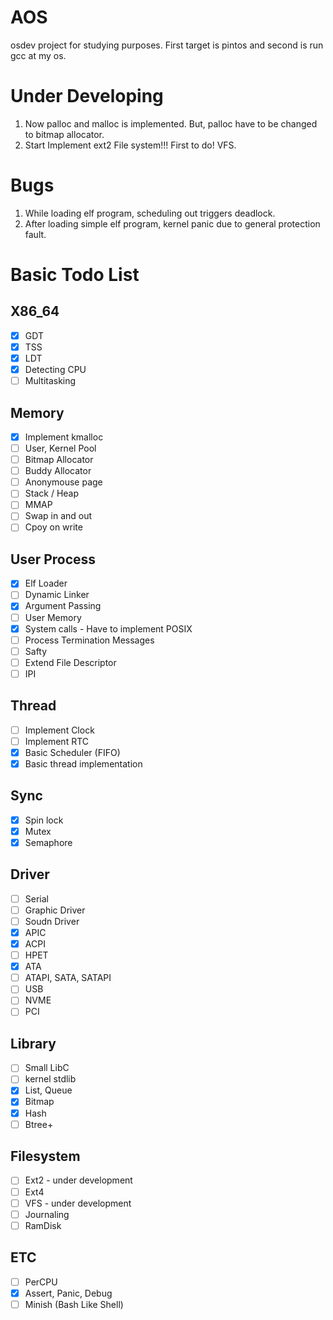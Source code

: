 # AOS
osdev project for studying purposes. First target is pintos and second is run gcc at my os.

# Under Developing
1. Now palloc and malloc is implemented. But, palloc have to be changed to bitmap allocator.
2. Start Implement ext2 File system!!! First to do! VFS.

# Bugs
1. While loading elf program, scheduling out triggers deadlock.
2. After loading simple elf program, kernel panic due to general protection fault.

# Basic Todo List
## X86_64
- [x] GDT
- [x] TSS
- [x] LDT
- [x] Detecting CPU
- [ ] Multitasking
## Memory
- [x] Implement kmalloc
- [ ] User, Kernel Pool
- [ ] Bitmap Allocator
- [ ] Buddy Allocator
- [ ] Anonymouse page
- [ ] Stack / Heap
- [ ] MMAP
- [ ] Swap in and out
- [ ] Cpoy on write
## User Process
- [x] Elf Loader
- [ ] Dynamic Linker
- [x] Argument Passing
- [ ] User Memory
- [x] System calls - Have to implement POSIX
- [ ] Process Termination Messages
- [ ] Safty
- [ ] Extend File Descriptor
- [ ] IPI
## Thread
- [ ] Implement Clock
- [ ] Implement RTC
- [x] Basic Scheduler (FIFO)
- [x] Basic thread implementation
## Sync
- [x] Spin lock
- [x] Mutex
- [x] Semaphore
## Driver
- [ ] Serial
- [ ] Graphic Driver
- [ ] Soudn Driver
- [x] APIC
- [x] ACPI
- [ ] HPET
- [x] ATA
- [ ] ATAPI, SATA, SATAPI
- [ ] USB
- [ ] NVME
- [ ] PCI
## Library
- [ ] Small LibC
- [ ] kernel stdlib
- [x] List, Queue
- [x] Bitmap
- [x] Hash
- [ ] Btree+
## Filesystem
- [ ] Ext2 - under development
- [ ] Ext4
- [ ] VFS - under development
- [ ] Journaling
- [ ] RamDisk
## ETC
- [ ] PerCPU
- [x] Assert, Panic, Debug
- [ ] Minish (Bash Like Shell)
